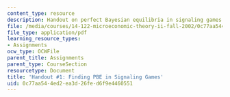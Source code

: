 ```yaml
---
content_type: resource
description: Handout on perfect Bayesian equilibria in signaling games.
file: /media/courses/14-122-microeconomic-theory-ii-fall-2002/0c77aa544ed2ea3d26fed6f9e4460551_pbe.pdf
file_type: application/pdf
learning_resource_types:
- Assignments
ocw_type: OCWFile
parent_title: Assignments
parent_type: CourseSection
resourcetype: Document
title: 'Handout #1: Finding PBE in Signaling Games'
uid: 0c77aa54-4ed2-ea3d-26fe-d6f9e4460551
---
```

